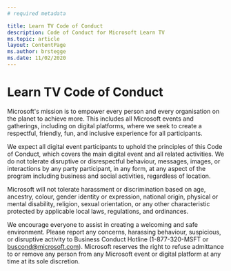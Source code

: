 ```yaml
---
# required metadata

title: Learn TV Code of Conduct
description: Code of Conduct for Microsoft Learn TV
ms.topic: article
layout: ContentPage
ms.author: brstegge
ms.date: 11/02/2020
---
```


# Learn TV Code of Conduct

Microsoft's mission is to empower every person and every organisation on the planet to achieve more. This includes all Microsoft events and gatherings, including on digital platforms, where we seek to create a respectful, friendly, fun, and inclusive experience for all participants.

We expect all digital event participants to uphold the principles of this Code of Conduct, which covers the main digital event and all related activities. We do not tolerate disruptive or disrespectful behaviour, messages, images, or interactions by any party participant, in any form, at any aspect of the program including business and social activities, regardless of location.

Microsoft will not tolerate harassment or discrimination based on age, ancestry, colour, gender identity or expression, national origin, physical or mental disability, religion, sexual orientation, or any other characteristic protected by applicable local laws, regulations, and ordinances.

We encourage everyone to assist in creating a welcoming and safe environment. Please report any concerns, harassing behaviour, suspicious, or disruptive activity to Business Conduct Hotline (1-877-320-MSFT or buscond@microsoft.com). Microsoft reserves the right to refuse admittance to or remove any person from any Microsoft event or digital platform at any time at its sole discretion.
